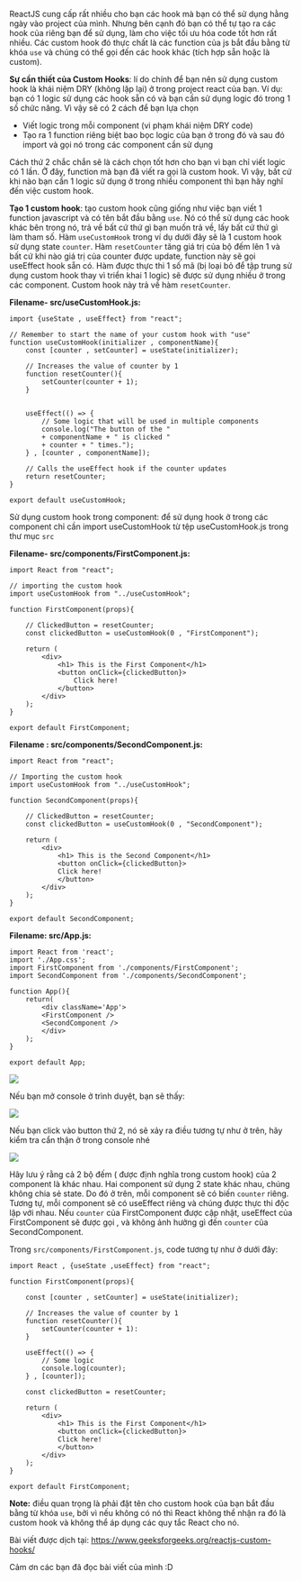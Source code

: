 ReactJS cung cấp rất nhiều cho bạn các hook mà bạn có thể sử dụng hằng ngày vào project của mình. Nhưng bên cạnh đó bạn có thể tự tạo ra các hook của riêng bạn để sử dụng, làm cho việc tối ưu hóa code tốt hơn rất nhiều. Các custom hook đó thực chất là các function của js bắt đầu bằng từ khóa `use` và chúng có thể gọi đến các hook khác (tích hợp sẵn hoặc là custom).

**Sự cần thiết của Custom Hooks**: lí do chính để bạn nên sử dụng custom hook là khái niệm DRY (không lặp lại) ở trong project react của bạn. Ví dụ: bạn có 1 logic sử dụng các hook sẵn có và bạn cần sử dụng logic đó trong 1 số chức năng. Vì vậy sẽ có 2 cách để bạn lựa chọn 
- Viết logic trong mỗi component (vi phạm khái niệm DRY code)
- Tạo ra 1 function riêng biệt bao bọc logic của bạn ở trong đó và sau đó import và gọi nó trong các component cần sử dụng

Cách thứ 2 chắc chắn sẽ là cách chọn tốt hơn cho bạn vì bạn chỉ viết logic có 1 lần. Ở đây, function mà bạn đã viết ra gọi là custom hook. Vì vậy, bất cứ khi nào bạn cần 1 logic sử dụng ở trong nhiều component thì bạn hãy nghĩ đến việc custom hook.

**Tạo 1 custom hook**: tạo custom hook cũng giống như việc bạn viết 1 function javascript và có tên bắt đầu bằng `use`. Nó có thể sử dụng các hook khác bên trong nó, trả về bất cứ thứ gì bạn muốn trả về, lấy bất cứ thứ gì làm tham số. Hàm `useCustomHook` trong ví dụ dưới đây sẽ là 1 custom hook sử dụng state `counter`. Hàm `resetCounter` tăng giá trị của bộ đếm lên 1 và bất cứ khi nào giá trị của counter được update, function này sẽ gọi useEffect hook sẵn có. Hàm được thực thi 1 số mã (bị loại bỏ để tập trung sử dụng custom hook thay vì triển khai 1 logic) sẽ được sử dụng nhiều ở trong các component. Custom hook này trả về hàm `resetCounter`.

**Filename- src/useCustomHook.js:**

```
import {useState , useEffect} from "react";

// Remember to start the name of your custom hook with "use"
function useCustomHook(initializer , componentName){
	const [counter , setCounter] = useState(initializer);
	
	// Increases the value of counter by 1
	function resetCounter(){
		setCounter(counter + 1);
	}
	

	useEffect(() => {
		// Some logic that will be used in multiple components
		console.log("The button of the "
		+ componentName + " is clicked "
		+ counter + " times.");
	} , [counter , componentName]);
	
	// Calls the useEffect hook if the counter updates
	return resetCounter;
}

export default useCustomHook;
```

Sử dụng custom hook trong component: để sử dụng hook ở trong các component chỉ cần import useCustomHook từ tệp useCustomHook.js trong thư mục `src`

**Filename- src/components/FirstComponent.js:**

```
import React from "react";

// importing the custom hook
import useCustomHook from "../useCustomHook";

function FirstComponent(props){

	// ClickedButton = resetCounter;
	const clickedButton = useCustomHook(0 , "FirstComponent");
	
	return (
		<div>
			<h1> This is the First Component</h1>
			<button onClick={clickedButton}>
				Click here!
			</button>
		</div>
	);
}

export default FirstComponent;
```

**Filename : src/components/SecondComponent.js:**

```
import React from "react";

// Importing the custom hook
import useCustomHook from "../useCustomHook";

function SecondComponent(props){

	// ClickedButton = resetCounter;
	const clickedButton = useCustomHook(0 , "SecondComponent");
	
	return (
		<div>
			<h1> This is the Second Component</h1>
			<button onClick={clickedButton}>
			Click here!
			</button>
		</div>
	);
}

export default SecondComponent;
```

**Filename: src/App.js:**

```
import React from 'react';
import './App.css';
import FirstComponent from './components/FirstComponent';
import SecondComponent from './components/SecondComponent';

function App(){
	return(
		<div className='App'>
		<FirstComponent />
		<SecondComponent />
		</div>
	);
}
	
export default App;
```

![](https://images.viblo.asia/9d7e8979-16a4-4a2d-81b4-19240599cb41.png)

Nếu bạn mở console ở trình duyệt, bạn sẽ thấy:

![](https://images.viblo.asia/5026c352-0717-4c24-96d5-417c898f7f06.png)

Nếu bạn click vào button thứ 2, nó sẽ xảy ra điều tương tự như ở trên, hãy kiểm tra cẩn thận ở trong console nhé

![](https://images.viblo.asia/fd2e0bf7-ce04-4391-967b-ecb64cbc7561.png)

Hãy lưu ý rằng cả 2 bộ đếm ( được định nghĩa trong custom hook) của 2 component là khác nhau. Hai component sử dụng 2 state khác nhau, chúng không chia sẻ state. Do đó ở trên, mỗi component sẽ có biến `counter` riêng. Tương tự, mỗi component sẽ có useEffect riêng và chúng được thực thi độc lập với nhau. Nếu `counter` của FirstComponent được cập nhật, useEffect của FirstComponent sẽ được gọi , và không ảnh hưởng gì đến `counter` của SecondComponent.

Trong `src/components/FirstComponent.js`, code tương tự như ở dưới đây:

```
import React , {useState ,useEffect} from "react";

function FirstComponent(props){
	
	const [counter , setCounter] = useState(initializer);
	
	// Increases the value of counter by 1
	function resetCounter(){
		setCounter(counter + 1):
	}
	
	useEffect(() => {
		// Some logic
		console.log(counter);
	} , [counter]);
	
	const clickedButton = resetCounter;
	
	return (
		<div>
			<h1> This is the First Component</h1>
			<button onClick={clickedButton}>
			Click here!
			</button>
		</div>
	);
}

export default FirstComponent;
```

**Note:** điều quan trọng là phải đặt tên cho custom hook của bạn bắt đầu bằng từ khóa `use`, bởi vì nếu không có nó thì React không thể nhận ra đó là custom hook và không thể áp dụng các quy tắc React cho nó. 

Bài viết được dịch tại: https://www.geeksforgeeks.org/reactjs-custom-hooks/ 

Cảm ơn các bạn đã đọc bài viết của mình :D